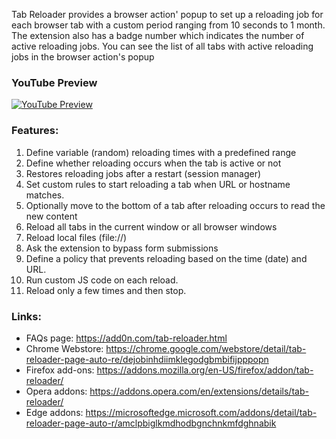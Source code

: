 Tab Reloader provides a browser action' popup to set up a reloading job for each browser tab with a custom period ranging from 10 seconds to 1 month. The extension also has a badge number which indicates the number of active reloading jobs. You can see the list of all tabs with active reloading jobs in the browser action's popup

### YouTube Preview
[![YouTube Preview](https://img.youtube.com/vi/zAhQlorZZTc/0.jpg)](https://www.youtube.com/watch?v=zAhQlorZZTc)

### Features:

1. Define variable (random) reloading times with a predefined range
2. Define whether reloading occurs when the tab is active or not
3. Restores reloading jobs after a restart (session manager)
4. Set custom rules to start reloading a tab when URL or hostname matches.
5. Optionally move to the bottom of a tab after reloading occurs to read the new content
6. Reload all tabs in the current window or all browser windows
7. Reload local files (file://)
8. Ask the extension to bypass form submissions
9. Define a policy that prevents reloading based on the time (date) and URL.
10. Run custom JS code on each reload.
11. Reload only a few times and then stop.

### Links:

  * FAQs page: https://add0n.com/tab-reloader.html
  * Chrome Webstore: https://chrome.google.com/webstore/detail/tab-reloader-page-auto-re/dejobinhdiimklegodgbmbifijpppopn
  * Firefox add-ons: https://addons.mozilla.org/en-US/firefox/addon/tab-reloader/
  * Opera addons: https://addons.opera.com/en/extensions/details/tab-reloader/
  * Edge addons: https://microsoftedge.microsoft.com/addons/detail/tab-reloader-page-auto-r/amclpbiglkmdhodbgnchnkmfdghnabik
